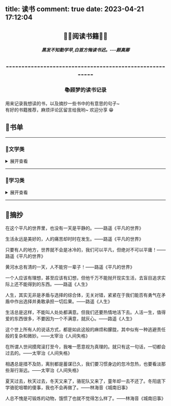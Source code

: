 title: 读书
comment: true
date: 2023-04-21 17:12:04
---
<h2 style="text-align:center">🔷🔶阅读书籍🔷🔶</h2>



<h5 style="text-align:center">黑发不知勤学早,白首方悔读书迟。---颜真卿</h5>
<h2 style="text-align:center">--------------------------------------------------------</h2>
<h3 style="text-align:center">📚顾梦的读书记录</h3>

<p class="note note-primary">用来记录我想读的书，以及摘抄一些书中的有意思的句子~
<br>有好的书籍推荐，麻烦评论区留言给我哟~ 欢迎分享 😁
</p>

## 📖书单

---

### 📘文学类

<details>
<summary>展开查看</summary>
<br/>    
作者：路遥


- {% cb true %}《平凡的世界》 

- {% cb true %}《人生》
- {% cb false%}《在困难的日子里》

作者：余华

- {% cb false%}《活着》
- {% cb false%}《许三观卖血记》

作者：太宰治

- {% cb true %}《人间失格》

作者：林海音

- {% cb false%}《城南旧事》

作者：乔治·奥威尔
- {% cb false%}《1984》

</details>

---


### 📕学习类

<details>
<summary>展开查看</summary>
<br/>    

作者：程杰

- ☑《大话设计模式》

作者：Aditya Bhargava

- ☑《算法图解》

</details>

---

## 🔖摘抄

<p class="note note-light">在这个平凡的世界里，也没有一天是平静的。——路遥《平凡的世界》</p>

<p class="note note-light">生活永远是美好的，人的痛苦却时时在发生。——路遥《平凡的世界》</p>

<p class="note note-light">只要有人的地方，世界就不会是冰冷的，我们可以平凡，但绝对不可以平庸！——路遥《平凡的世界》</p>

<p class="note note-light">黄河水总有清的一天，人不能穷一辈子！——路遥《平凡的世界》</p>

<p class="note note-light">一个人应该有理想，甚至应该有幻想，但他千万不能抛开现实生活，去盲目追求实际上还不能得到的东西。——路遥《人生》</p>

<p class="note note-light">人生，其实无非是矛盾与选择的综合体，无关对错，紧紧在于我们能否有勇气在矛盾中作出选择并勇敢承担一切后果。——路遥《人生》</p>

<p class="note note-light">生活总是这样，不能叫人处处都满意。但我们还要热情地活下去。人活一生，值得爱的东西很多，不要因为一个不满意，就灰心。——路遥《人生》</p>

<p class="note note-light">这个世上所有人的说话方式，都是如此这般的麻烦和朦胧，其中似有一种逃避责任般的复杂和微妙。——太宰治《人间失格》</p>

<p class="note note-light">在所谓人世间摸爬滚打至今，我唯一愿意视为真理的。就只有这一句话，一切都会过去的。——太宰治《人间失格》</p>

<p class="note note-light">相遇总是措不及防，离别都是蓄谋已久，我们要习惯身边的忽冷忽热，也要看淡那些渐行渐远。——太宰治《人间失格》</p>

<p class="note note-light">夏天过去，秋天过去，冬天又来了，骆驼队又来了，童年却一去不还了。冬阳底下学骆驼咀嚼的傻事，我也不会再做了。——林海音《城南旧事》</p>

<p class="note note-light">人总不愧是可锻炼的动物，饿惯了也就不觉得怎么样了。——林海音《城南旧事》</p>